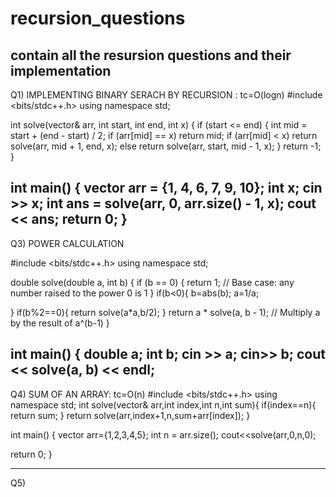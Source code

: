 # recursion_questions
contain all the resursion questions and their implementation
-----------------------------------------------------------------------------------------------------------------------------------------------------------------------------------------------------------------
Q1) IMPLEMENTING BINARY SERACH BY RECURSION   : tc=O(logn)
#include <bits/stdc++.h>
using namespace std;

int solve(vector<int>& arr, int start, int end, int x) {
    if (start <= end) {
        int mid = start + (end - start) / 2;
  if (arr[mid] == x)
            return mid;
   if (arr[mid] < x)
            return solve(arr, mid + 1, end, x);
        else
            return solve(arr, start, mid - 1, x);
    }
    return -1;
}

int main() {
    vector<int> arr = {1, 4, 6, 7, 9, 10};
    int x;
    cin >> x;
    int ans = solve(arr, 0, arr.size() - 1, x);
    cout << ans;
 return 0;
}
---------------------------------------------------------------------------------------------------------------------------------------------------------------------------------------------------------------

Q3) POWER CALCULATION

#include <bits/stdc++.h>
using namespace std;

double solve(double a, int b) {
    if (b == 0) {
        return 1;  // Base case: any number raised to the power 0 is 1
    }
    if(b<0){
        b=abs(b);
        a=1/a;
        
 }
    if(b%2==0){
        return solve(a*a,b/2);
    }
    return a * solve(a, b - 1);  // Multiply a by the result of a^(b-1)
}

int main() {
    double a;
    int b;
    cin >> a;
    cin>> b;
    cout << solve(a, b) << endl;
-----------------------------------------------------------------------------------------------------------------------------------------------------------------------------------------------------------------
Q4) SUM OF AN ARRAY: tc=O(n)
#include <bits/stdc++.h>
using namespace std;
int solve(vector<int>& arr,int index,int n,int sum){
    if(index==n){
        return sum;
    }
    return solve(arr,index+1,n,sum+arr[index]);
}



int main() {
    vector<int> arr={1,2,3,4,5};
   int n = arr.size();
    cout<<solve(arr,0,n,0);
    
return 0;
}


---------------------------------------------------------------------------------------------------------------------------------------------------------------------------------------------------------------
Q5) 



